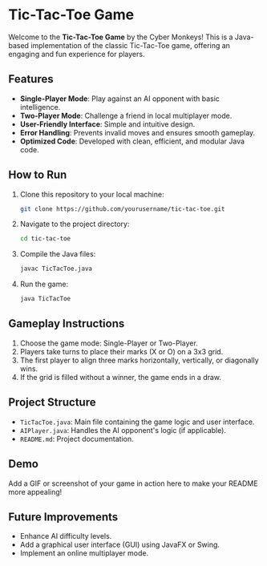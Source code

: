 # Tic-Tac-Toe Game

Welcome to the **Tic-Tac-Toe Game** by the Cyber Monkeys! This is a Java-based implementation of the classic Tic-Tac-Toe game, offering an engaging and fun experience for players.

## Features

- **Single-Player Mode**: Play against an AI opponent with basic intelligence.
- **Two-Player Mode**: Challenge a friend in local multiplayer mode.
- **User-Friendly Interface**: Simple and intuitive design.
- **Error Handling**: Prevents invalid moves and ensures smooth gameplay.
- **Optimized Code**: Developed with clean, efficient, and modular Java code.

## How to Run

1. Clone this repository to your local machine:
   ```bash
   git clone https://github.com/yourusername/tic-tac-toe.git
   ```
2. Navigate to the project directory:
   ```bash
   cd tic-tac-toe
   ```
3. Compile the Java files:
   ```bash
   javac TicTacToe.java
   ```
4. Run the game:
   ```bash
   java TicTacToe
   ```

## Gameplay Instructions

1. Choose the game mode: Single-Player or Two-Player.
2. Players take turns to place their marks (X or O) on a 3x3 grid.
3. The first player to align three marks horizontally, vertically, or diagonally wins.
4. If the grid is filled without a winner, the game ends in a draw.

## Project Structure

- `TicTacToe.java`: Main file containing the game logic and user interface.
- `AIPlayer.java`: Handles the AI opponent's logic (if applicable).
- `README.md`: Project documentation.

## Demo

Add a GIF or screenshot of your game in action here to make your README more appealing!

## Future Improvements

- Enhance AI difficulty levels.
- Add a graphical user interface (GUI) using JavaFX or Swing.
- Implement an online multiplayer mode.



